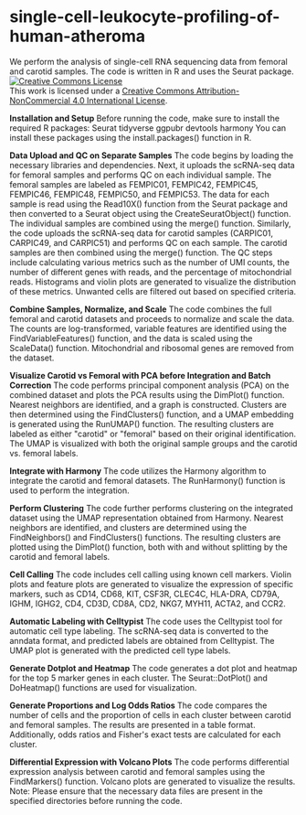 # single-cell-leukocyte-profiling-of-human-atheroma
We perform the analysis of single-cell RNA sequencing data from femoral and carotid samples. The code is written in R and uses the Seurat package.
<a rel="license" href="http://creativecommons.org/licenses/by-nc/4.0/"><img alt="Creative Commons License" style="border-width:0" src="https://i.creativecommons.org/l/by-nc/4.0/88x31.png" /></a><br />This work is licensed under a <a rel="license" href="http://creativecommons.org/licenses/by-nc/4.0/">Creative Commons Attribution-NonCommercial 4.0 International License</a>.

**Installation and Setup**
Before running the code, make sure to install the required R packages:
Seurat
tidyverse
ggpubr
devtools
harmony
You can install these packages using the install.packages() function in R.

**Data Upload and QC on Separate Samples**
The code begins by loading the necessary libraries and dependencies. Next, it uploads the scRNA-seq data for femoral samples and performs QC on each individual sample. The femoral samples are labeled as FEMPIC01, FEMPIC42, FEMPIC45, FEMPIC46, FEMPIC48, FEMPIC50, and FEMPIC53. The data for each sample is read using the Read10X() function from the Seurat package and then converted to a Seurat object using the CreateSeuratObject() function. The individual samples are combined using the merge() function.
Similarly, the code uploads the scRNA-seq data for carotid samples (CARPIC01, CARPIC49, and CARPIC51) and performs QC on each sample. The carotid samples are then combined using the merge() function.
The QC steps include calculating various metrics such as the number of UMI counts, the number of different genes with reads, and the percentage of mitochondrial reads. Histograms and violin plots are generated to visualize the distribution of these metrics. Unwanted cells are filtered out based on specified criteria.

**Combine Samples, Normalize, and Scale**
The code combines the full femoral and carotid datasets and proceeds to normalize and scale the data. The counts are log-transformed, variable features are identified using the FindVariableFeatures() function, and the data is scaled using the ScaleData() function. Mitochondrial and ribosomal genes are removed from the dataset.

**Visualize Carotid vs Femoral with PCA before Integration and Batch Correction**
The code performs principal component analysis (PCA) on the combined dataset and plots the PCA results using the DimPlot() function. Nearest neighbors are identified, and a graph is constructed. Clusters are then determined using the FindClusters() function, and a UMAP embedding is generated using the RunUMAP() function. The resulting clusters are labeled as either "carotid" or "femoral" based on their original identification. The UMAP is visualized with both the original sample groups and the carotid vs. femoral labels.

**Integrate with Harmony**
The code utilizes the Harmony algorithm to integrate the carotid and femoral datasets. The RunHarmony() function is used to perform the integration.

**Perform Clustering**
The code further performs clustering on the integrated dataset using the UMAP representation obtained from Harmony. Nearest neighbors are identified, and clusters are determined using the FindNeighbors() and FindClusters() functions. The resulting clusters are plotted using the DimPlot() function, both with and without splitting by the carotid and femoral labels.

**Cell Calling**
The code includes cell calling using known cell markers. Violin plots and feature plots are generated to visualize the expression of specific markers, such as CD14, CD68, KIT, CSF3R, CLEC4C, HLA-DRA, CD79A, IGHM, IGHG2, CD4, CD3D, CD8A, CD2, NKG7, MYH11, ACTA2, and CCR2.

**Automatic Labeling with Celltypist**
The code uses the Celltypist tool for automatic cell type labeling. The scRNA-seq data is converted to the anndata format, and predicted labels are obtained from Celltypist. The UMAP plot is generated with the predicted cell type labels.

**Generate Dotplot and Heatmap**
The code generates a dot plot and heatmap for the top 5 marker genes in each cluster. The Seurat::DotPlot() and DoHeatmap() functions are used for visualization.

**Generate Proportions and Log Odds Ratios**
The code compares the number of cells and the proportion of cells in each cluster between carotid and femoral samples. The results are presented in a table format. Additionally, odds ratios and Fisher's exact tests are calculated for each cluster.

**Differential Expression with Volcano Plots**
The code performs differential expression analysis between carotid and femoral samples using the FindMarkers() function. Volcano plots are generated to visualize the results.
Note: Please ensure that the necessary data files are present in the specified directories before running the code.
